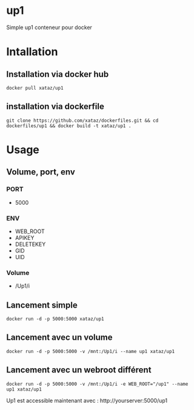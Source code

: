 # up1
Simple up1 conteneur pour docker


# Intallation
## Installation via docker hub
``docker pull xataz/up1``

## installation via dockerfile
```git clone https://github.com/xataz/dockerfiles.git && cd dockerfiles/up1 && docker build -t xataz/up1 .```

# Usage
## Volume, port, env
### PORT
+ 5000

### ENV
+ WEB_ROOT
+ APIKEY
+ DELETEKEY
+ GID
+ UID

### Volume
+ /Up1/i


## Lancement simple
``docker run -d -p 5000:5000 xataz/up1``

## Lancement avec un volume
``docker run -d -p 5000:5000 -v /mnt:/Up1/i --name up1 xataz/up1``

## Lancement avec un webroot différent
``docker run -d -p 5000:5000 -v /mnt:/Up1/i -e WEB_ROOT="/up1" --name up1 xataz/up1``

Up1 est accessible maintenant avec :
http://yourserver:5000/up1

